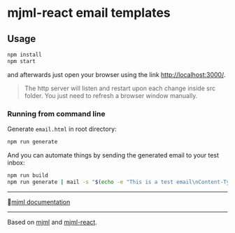 # mjml-react email templates

## Usage

```bash
npm install
npm start
```

and afterwards just open your browser using the link [http://localhost:3000/](http://localhost:3000/).

> The http server will listen and restart upon each change inside src folder.
> You just need to refresh a browser window manually.

### Running from command line

Generate `email.html` in root directory:

```bash
npm run generate
```

And you can automate things by sending the generated email to your test inbox:

```bash
npm run build
npm run generate | mail -s "$(echo -e "This is a test email\nContent-Type: text/html")" myemail@myprovider.com
```

---

📃[mjml documentation](https://mjml.io/documentation/)

---

Based on [mjml](https://mjml.io/) and [mjml-react](https://github.com/wix-incubator/mjml-react).

